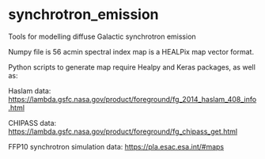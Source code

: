 # synchrotron_emission
Tools for modelling diffuse Galactic synchrotron emission

Numpy file is 56 acmin spectral index map is a HEALPix map vector format. 

Python scripts to generate map require Healpy and Keras packages, as well as: 

Haslam data: https://lambda.gsfc.nasa.gov/product/foreground/fg_2014_haslam_408_info.html

CHIPASS data: https://lambda.gsfc.nasa.gov/product/foreground/fg_chipass_get.html

FFP10 synchrotron simulation data: https://pla.esac.esa.int/#maps
